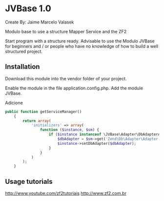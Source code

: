 JVBase 1.0
================
Create By: Jaime Marcelo Valasek

Modulo base to use a structure Mapper Service and the ZF2

Start program with a structure ready. Advisable to use the Modulo JVBase for beginners and / or people who have no knowledge of how to build a well structured project.

Installation
-----
Download this module into the vendor folder of your project.

Enable the module in the file application.config.php. Add the module JVBase.

Adicione 

```php
public function getServiceManager() 
    {
    	return array(
    		'initializers' => array(
    			function ($instance, $sm) {
    				if ($instance instanceof \JVBase\Adapter\DbAdapterAwareInterface) {
    					$dbAdapter = $sm->get('Zend\Db\Adapter\Adapter');
    					$instance->setDbAdapter($dbAdapter);
    				}
    			}
    		)
    	);
    }
```

Usage tutorials
-----
http://www.youtube.com/zf2tutoriais
http://www.zf2.com.br